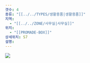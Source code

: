 ```yaml
---
갯수: 4
종류: "[[../../TYPES/생활용품|생활용품]]"
지역:
  - "[[../../ZONE/사무실|사무실]]"
위치:
  - "[[PROMADE-BOX]]"
상세위치: S7
설명:
---
```

![](http://192.168.50.22/devices/241123_IMG_0034.jpg)
